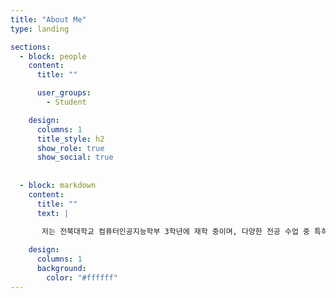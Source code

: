```yaml
---
title: "About Me"
type: landing

sections:
  - block: people
    content:
      title: ""

      user_groups:
        - Student

    design:
      columns: 1
      title_style: h2
      show_role: true
      show_social: true
  
  
  - block: markdown
    content:
      title: ""
      text: |
      
       저는 전북대학교 컴퓨터인공지능학부 3학년에 재학 중이며, 다양한 전공 수업 중 특히 **데이터베이스, 운영체제, 컴퓨터구조** 수업을 흥미롭게 배웠습니다. 이러한 과목들을 통해 컴퓨터 시스템의 내부 구조와 효율적인 데이터 관리에 깊은 관심을 가지게 되었고, 현재는 이를 바탕으로 **클라우드 컴퓨팅 분야**에 관심을 두고 학습을 이어가고 있습니다. 앞으로는 사람들이 **더 쉽고 편리하게 사용할 수 있는 공익적인 앱**을 개발하거나, **클라우드 기반 서비스의 안정성과 효율성**을 높이는 일을 하고 싶습니다. 이를 위해 **정보처리기사 자격증**과 **TOEIC 등 어학 성적** 준비를 병행하며,기술적 역량과 글로벌 커뮤니케이션 능력을 함께 키워가고 있습니다. 새로운 기술을 배우는 것을 즐기면서 꾸준히 성장하고 도전하는 개발자가 되는 것을 목표로 하고 있습니다.

    design:
      columns: 1
      background:
        color: "#ffffff"
---
```


